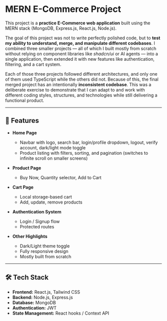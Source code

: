 # MERN E-Commerce Project

This project is a **practice E-Commerce web application** built using the MERN stack (MongoDB, Express.js, React.js, Node.js).

The goal of this project was not to write perfectly polished code, but to **test my ability to understand, merge, and manipulate different codebases**. I combined three smaller projects — all of which I built mostly from scratch without relying on component libraries like _shadcn/ui_ or AI agents — into a single application, then extended it with new features like authentication, filtering, and a cart system.

Each of those three projects followed different architectures, and only one of them used TypeScript while the others did not. Because of this, the final merged project has an intentionally **inconsistent codebase**. This was a deliberate exercise to demonstrate that I can adapt to and work with different coding styles, structures, and technologies while still delivering a functional product.

---

## 🚀 Features

- **Home Page**

  - Navbar with logo, search bar, login/profile dropdown, logout, verify account, dark/light mode toggle
  - Product listing with filters, sorting, and pagination (switches to infinite scroll on smaller screens)

- **Product Page**

  - Buy Now, Quantity selector, Add to Cart

- **Cart Page**

  - Local storage-based cart
  - Add, update, remove products

- **Authentication System**

  - Login / Signup flow
  - Protected routes

- **Other Highlights**
  - Dark/Light theme toggle
  - Fully responsive design
  - Mostly built from scratch

---

## 🛠️ Tech Stack

- **Frontend:** React.js, Tailwind CSS
- **Backend:** Node.js, Express.js
- **Database:** MongoDB
- **Authentication:** JWT
- **State Management:** React hooks / Context API
